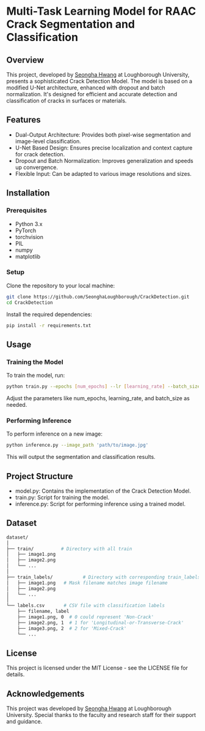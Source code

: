 # Multi-Task Learning Model for RAAC Crack Segmentation and Classification

## Overview
This project, developed by [Seongha Hwang](https://www.linkedin.com/in/seongha-hwang-a478a068/) at Loughborough University, presents a sophisticated Crack Detection Model. The model is based on a modified U-Net architecture, enhanced with dropout and batch normalization. It's designed for efficient and accurate detection and classification of cracks in surfaces or materials.

## Features
- Dual-Output Architecture: Provides both pixel-wise segmentation and image-level classification.
- U-Net Based Design: Ensures precise localization and context capture for crack detection.
- Dropout and Batch Normalization: Improves generalization and speeds up convergence.
- Flexible Input: Can be adapted to various image resolutions and sizes.

## Installation
### Prerequisites
- Python 3.x
- PyTorch
- torchvision
- PIL
- numpy
- matplotlib

### Setup
Clone the repository to your local machine:

```bash
git clone https://github.com/SeonghaLoughborough/CrackDetection.git
cd CrackDetection
```

Install the required dependencies:

```bash
pip install -r requirements.txt
```

## Usage
### Training the Model
To train the model, run:

```bash
python train.py --epochs [num_epochs] --lr [learning_rate] --batch_size [batch_size]
```

Adjust the parameters like num_epochs, learning_rate, and batch_size as needed.

### Performing Inference
To perform inference on a new image:

```bash
python inference.py --image_path 'path/to/image.jpg'
```
This will output the segmentation and classification results.

## Project Structure
- model.py: Contains the implementation of the Crack Detection Model.
- train.py: Script for training the model.
- inference.py: Script for performing inference using a trained model.

## Dataset

```bash
dataset/
│
├── train/          # Directory with all train
│   ├── image1.png
│   ├── image2.png
│   └── ...
│
├── train_labels/           # Directory with corresponding train_labels
│   ├── image1.png   # Mask filename matches image filename
│   ├── image2.png
│   └── ...
│
└── labels.csv       # CSV file with classification labels
    ├── filename, label
    ├── image1.png, 0  # 0 could represent 'Non-Crack'
    ├── image2.png, 1  # 1 for 'Longitudinal-or-Transverse-Crack'
    ├── image3.png, 2  # 2 for 'Mixed-Crack'  
    └── ...
```

## License
This project is licensed under the MIT License - see the LICENSE file for details.

## Acknowledgements
This project was developed by [Seongha Hwang](https://www.linkedin.com/in/seongha-hwang-a478a068/) at Loughborough University. Special thanks to the faculty and research staff for their support and guidance.



